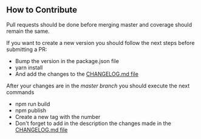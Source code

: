 ## How to Contribute

Pull requests should be done before merging master and coverage should remain the same.

If you want to create a new version you should follow the next steps before submitting a PR:

* Bump the version in the package.json file
* yarn install
* And add the changes to the [CHANGELOG.md file](../CHANGELOG.md)

After your changes are in the *master branch* you should execute the next commands

* npm run build
* npm publish
* Create a new tag with the number
* Don't forget to add in the description the changes made in the [CHANGELOG.md file](../CHANGELOG.md)